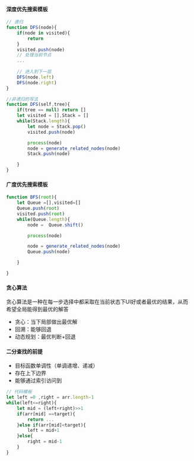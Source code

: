 #### 深度优先搜索模板
```javaScript
// 递归
function DFS(node){
    if(node in visited){
        return
    }
    visited.push(node)
    // 处理当前节点
    ...
    
    // 进入到下一层
    DFS(node.left) 
    DFS(node.right) 
}

//非递归的写法
function DFS(self,tree){
    if(tree == null) return []
    let visited = [],Stack = []
    while(Stack.length){
        let node = Stack.pop()
        visited.push(node)

        process(node)
        node = generate_related_nodes(node)
        Stack.push(node)

    }
}
```

#### 广度优先搜索模板
```javaScript
function BFS(root){
    let Queue =[],visited=[]
    Queue.push(root)
    visited.push(root)
    while(Queue.length){
        node =  Queue.shift()

        process(node)

        node = generate_related_nodes(node)
        Queue.push(node)

    }

}
```

#### 贪心算法
贪心算法是一种在每一步选择中都采取在当前状态下UI好或者最优的结果，从而希望全局能得到最优的解答

* 贪心：当下局部做出最优解
* 回溯：能够回退
* 动态规划：最优判断+回退

#### 二分查找的前提
* 目标函数单调性（单调递增、递减）
* 存在上下边界
* 能够通过索引访问到

```javaScript
// 代码模板
let left =0 ,right = arr.length-1
while(left<=right){
    let mid = (left+right)>>1
    if(arr[mid] ==target){
        return ...
    }else if(arr[mid]<target){
        left = mid+1
    }else{
        right = mid-1
    }
}
```